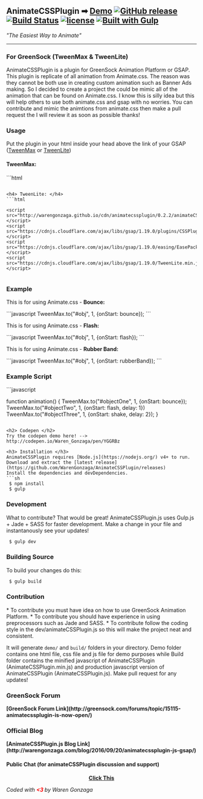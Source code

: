## AnimateCSSPlugin ➡ [Demo](http://warengonzaga.github.io/sites/animatecssplugin.html) [![GitHub release](https://img.shields.io/github/release/WarenGonzaga/AnimateCSSPlugin.svg)](https://github.com/WarenGonzaga/AnimateCSSPlugin/releases) [![Build Status](https://travis-ci.org/WarenGonzaga/AnimateCSSPlugin.svg?branch=master)](https://travis-ci.org/WarenGonzaga/AnimateCSSPlugin) [![license](https://img.shields.io/badge/license-MIT-blue.svg)](https://opensource.org/licenses/MIT) [![Built with Gulp](https://img.shields.io/badge/Built%20with-GULP-%23CF4646.svg)](http://gulpjs.com/)
<i>"The Easiest Way to Animate"</i>
***

### For GreenSock (TweenMax & TweenLite) </h3>
<p> AnimateCSSPlugin is a plugin for GreenSock Animation Platform or GSAP. This plugin is replicate of all animation from Animate.css. The reason was they cannot be both use in creating custom animation such as Banner Ads making. So I decided to create a project the could be mimic all of the animation that can be found on Animate.css. I know this is silly idea but this will help others to use both animate.css and gsap with no worries. You can contribute and mimic the animtions from animate.css then make a pull request the I will review it as soon as possible thanks!

<h3> Usage </h3>
<p>Put the plugin in your html inside your head above the link of your GSAP (<u>TweenMax</u> or <u>TweenLite</u>)</p>
<h4> TweenMax: </h4>
```html

 <script src="http://warengonzaga.github.io/cdn/animatecssplugin/0.2.2/animateCSSPlugin.min.js"></script>
 <script src="https://cdnjs.cloudflare.com/ajax/libs/gsap/1.19.0/TweenMax.min.js"></script>
 
```

<h4> TweenLite: </h4>
```html

<script src="http://warengonzaga.github.io/cdn/animatecssplugin/0.2.2/animateCSSPlugin.min.js"></script>
<script src="https://cdnjs.cloudflare.com/ajax/libs/gsap/1.19.0/plugins/CSSPlugin.min.js"></script>
<script src="https://cdnjs.cloudflare.com/ajax/libs/gsap/1.19.0/easing/EasePack.min.js"></script>
<script src="https://cdnjs.cloudflare.com/ajax/libs/gsap/1.19.0/TweenLite.min.js"></script>
 
```

<h3> Example </h3>

<p>This is for using Animate.css - <b>Bounce:</b></p>
```javascript
 TweenMax.to("#obj", 1, {onStart: bounce});
```

<p>This is for using Animate.css - <b>Flash:</b></p>
```javascript
 TweenMax.to("#obj", 1, {onStart: flash});
```

<p>This is for using Animate.css - <b>Rubber Band:</b></p>
```javascript
 TweenMax.to("#obj", 1, {onStart: rubberBand});
```

<h3> Example Script </h3>
```javascript

function animation() {
  TweenMax.to("#objectOne", 1, {onStart: bounce});
  TweenMax.to("#objectTwo", 1, {onStart: flash, delay: 1})
  TweenMax.to("#objectThree", 1, {onStart: shake, delay: 2});
}

```

<h2> Codepen </h2>
Try the codepen demo here! --> http://codepen.io/Waren_Gonzaga/pen/YGGRBz

<h3> Installation </h3>
AnimateCSSPlugin requires [Node.js](https://nodejs.org/) v4+ to run.
Download and extract the [latest release](https://github.com/WarenGonzaga/AnimateCSSPlugin/releases)
Install the dependencies and devDependencies.
```sh
 $ npm install
 $ gulp
```

<h3> Development </h3>
What to contribute? That would be great!
AnimateCSSPlugin.js uses Gulp.js + Jade + SASS for faster development. Make a change in your file and instantanously see your updates!

```sh
 $ gulp dev
```

<h3> Building Source </h3>
To build your changes do this:

```sh
 $ gulp build
```

<h3> Contribution </h3>
* To contribute you must have idea on how to use GreenSock Animation Platform.
* To contribute you should have experience in using preprocessors such as Jade and SASS.
* To contribute follow the coding style in the dev/animateCSSPlugin.js so this will make the project neat and consistent. 

It will generate `demo/` and `build/` folders in your directory. Demo folder contains one html file, css file and js file for demo purposes while Build folder contains the minified javascript of AnimateCSSPlugin (AnimateCSSPlugin.min.js) and production javascript version of AnimateCSSPlugin (AnimateCSSPlugin.js). Make pull request for any updates!

<h3> GreenSock Forum </h3>
<b>[GreenSock Forum Link](http://greensock.com/forums/topic/15115-animatecssplugin-is-now-open/)</b>

<h3> Official Blog </h3>
<b>[AnimateCSSPlugin.js Blog Link](http://warengonzaga.com/blog/2016/09/20/animatecssplugin-js-gsap/)</b>

<h4> Public Chat (for animateCSSPlugin discussion and support) </h4>
<center><a href="https://tlk.io/animateCSSPlugin" target="_blank" title="Go to group discussion?
"><b>Click This</b></a></center>
<p><i>Coded with <font color="red"><b> <3 </b></font> by Waren Gonzaga</i></p>